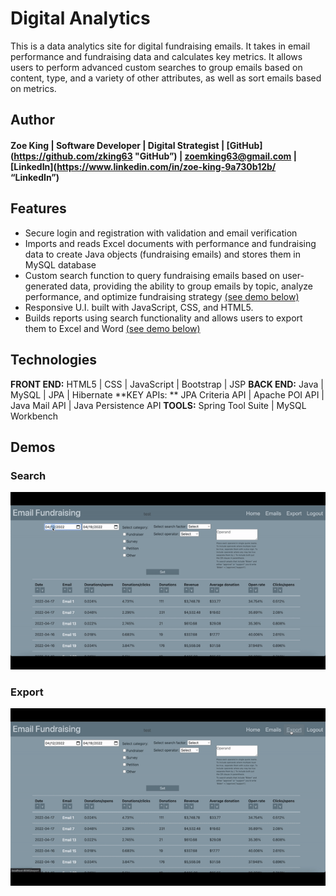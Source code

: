 # Digital Analytics
This is a data analytics site for digital fundraising emails. It takes in email performance and fundraising data and calculates key metrics. It allows users to perform advanced custom searches to group emails based on content, type, and a variety of other attributes, as well as sort emails based on metrics.

## Author
#### Zoe King | Software Developer | Digital Strategist | [GitHub](https://github.com/zking63 "GitHub”) | <zoemking63@gmail.com> | [LinkedIn](https://www.linkedin.com/in/zoe-king-9a730b12b/ “LinkedIn”)

## Features
* Secure login and registration with validation and email verification
* Imports and reads Excel documents with performance and fundraising data to create Java objects (fundraising emails) and stores them in MySQL database
* Custom search function to query fundraising emails based on user-generated data, providing the ability to group emails by topic, analyze performance, and optimize fundraising strategy [(see demo below)](#Search)
* Responsive U.I. built with JavaScript, CSS, and HTML5.
* Builds reports using search functionality and allows users to export them to Excel and Word [(see demo below)](#Export)

## Technologies
**FRONT END:** HTML5 | CSS | JavaScript | Bootstrap | JSP
**BACK END:** Java | MySQL | JPA | Hibernate
**KEY APIs: ** JPA Criteria API | Apache POI API | Java Mail API | Java Persistence API
**TOOLS:** Spring Tool Suite | MySQL Workbench

## Demos
### Search
![Search](/src/main/resources/static/images/search.gif)

### Export
![Export](/src/main/resources/static/images/export.gif)